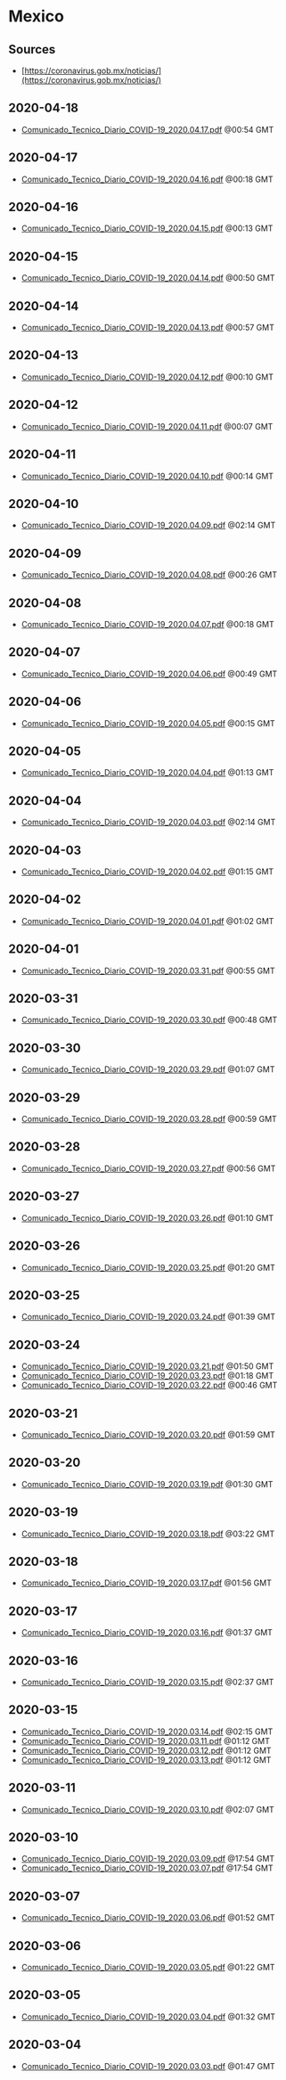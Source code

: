 # Mexico

## Sources

* [https://coronavirus.gob.mx/noticias/](https://coronavirus.gob.mx/noticias/)


## 2020-04-18

* [Comunicado\_Tecnico\_Diario\_COVID-19\_2020.04.17.pdf](285bb5580a3fdbbaf70da366a579251e18cb90bd/file.pdf) @00:54 GMT

## 2020-04-17

* [Comunicado\_Tecnico\_Diario\_COVID-19\_2020.04.16.pdf](8f0393e890e299d2719b28080db267e37ab2e067/file.pdf) @00:18 GMT

## 2020-04-16

* [Comunicado\_Tecnico\_Diario\_COVID-19\_2020.04.15.pdf](13d83779d8f7ad67b3c33303b61733ba71f3a54c/file.pdf) @00:13 GMT

## 2020-04-15

* [Comunicado\_Tecnico\_Diario\_COVID-19\_2020.04.14.pdf](19f34376c20ac031df90edbf364edcdefa1fb1b8/file.pdf) @00:50 GMT

## 2020-04-14

* [Comunicado\_Tecnico\_Diario\_COVID-19\_2020.04.13.pdf](29325efb0ff77f9262892a128269445d742c9bc7/file.pdf) @00:57 GMT

## 2020-04-13

* [Comunicado\_Tecnico\_Diario\_COVID-19\_2020.04.12.pdf](26de0e7979146fd7ee988f7902c243e4607ef5e7/file.pdf) @00:10 GMT

## 2020-04-12

* [Comunicado\_Tecnico\_Diario\_COVID-19\_2020.04.11.pdf](4c6a00bb3b5229ae2339e19cdd0ead129f7d2218/file.pdf) @00:07 GMT

## 2020-04-11

* [Comunicado\_Tecnico\_Diario\_COVID-19\_2020.04.10.pdf](83159b7eef2c8fe22bc42329e920304db3e8a652/file.pdf) @00:14 GMT

## 2020-04-10

* [Comunicado\_Tecnico\_Diario\_COVID-19\_2020.04.09.pdf](16a623fc07694c133f77eb2fdf09b2fa2d693b68/file.pdf) @02:14 GMT

## 2020-04-09

* [Comunicado\_Tecnico\_Diario\_COVID-19\_2020.04.08.pdf](3a584f7ab5dd6e9b1ab2926859a4cc670cf00470/file.pdf) @00:26 GMT

## 2020-04-08

* [Comunicado\_Tecnico\_Diario\_COVID-19\_2020.04.07.pdf](0052e707db884d665f986d6fc13a0762b1c9184f/file.pdf) @00:18 GMT

## 2020-04-07

* [Comunicado\_Tecnico\_Diario\_COVID-19\_2020.04.06.pdf](7d00b8b29ab486faa0074ebcd8b4516eeea92c43/file.pdf) @00:49 GMT

## 2020-04-06

* [Comunicado\_Tecnico\_Diario\_COVID-19\_2020.04.05.pdf](ccdabf98e99a367355f966bfa37c6ad1d7ee88cc/file.pdf) @00:15 GMT

## 2020-04-05

* [Comunicado\_Tecnico\_Diario\_COVID-19\_2020.04.04.pdf](247024654a706f7d0ee906f6d8bedb22abcc45c2/file.pdf) @01:13 GMT

## 2020-04-04

* [Comunicado\_Tecnico\_Diario\_COVID-19\_2020.04.03.pdf](10f4428e674756a2e5295f62045a0e6e08c8f9b8/file.pdf) @02:14 GMT

## 2020-04-03

* [Comunicado\_Tecnico\_Diario\_COVID-19\_2020.04.02.pdf](9f45ea829c75668fb490833feda55c43ce5a9cc5/file.pdf) @01:15 GMT

## 2020-04-02

* [Comunicado\_Tecnico\_Diario\_COVID-19\_2020.04.01.pdf](7dd568b2b5c78065bb817c8a0794737732b7f7dc/file.pdf) @01:02 GMT

## 2020-04-01

* [Comunicado\_Tecnico\_Diario\_COVID-19\_2020.03.31.pdf](f1da954a18897eb0af64697cf079015453176114/file.pdf) @00:55 GMT

## 2020-03-31

* [Comunicado\_Tecnico\_Diario\_COVID-19\_2020.03.30.pdf](a23b50f97e97ec0d143c567c73bc90025856db3f/file.pdf) @00:48 GMT

## 2020-03-30

* [Comunicado\_Tecnico\_Diario\_COVID-19\_2020.03.29.pdf](f561c0630afb874ac48466d283e4dd95c5da5891/file.pdf) @01:07 GMT

## 2020-03-29

* [Comunicado\_Tecnico\_Diario\_COVID-19\_2020.03.28.pdf](5e799d5905e101c1f12c133b225637cc60f7f414/file.pdf) @00:59 GMT

## 2020-03-28

* [Comunicado\_Tecnico\_Diario\_COVID-19\_2020.03.27.pdf](87d733b84b26da7dd5902d62e73387967731292c/file.pdf) @00:56 GMT

## 2020-03-27

* [Comunicado\_Tecnico\_Diario\_COVID-19\_2020.03.26.pdf](3461ebe672ed7f8224750f24bdcd85d98a1215af/file.pdf) @01:10 GMT

## 2020-03-26

* [Comunicado\_Tecnico\_Diario\_COVID-19\_2020.03.25.pdf](126319dc661dbc89738ddeec09e026ebba35ed91/file.pdf) @01:20 GMT

## 2020-03-25

* [Comunicado\_Tecnico\_Diario\_COVID-19\_2020.03.24.pdf](9f3e4e9c253f5905cb65a8b03080007df18c802c/file.pdf) @01:39 GMT

## 2020-03-24

* [Comunicado\_Tecnico\_Diario\_COVID-19\_2020.03.21.pdf](c7c36a4a14787a22f006d06e41d523ea168120bc/file.pdf) @01:50 GMT
* [Comunicado\_Tecnico\_Diario\_COVID-19\_2020.03.23.pdf](3784d3700b7af1c216cc200b2e9ba753037e68d2/file.pdf) @01:18 GMT
* [Comunicado\_Tecnico\_Diario\_COVID-19\_2020.03.22.pdf](78ef8ac1179d47eb533cfed9e4d6c0506b77dbbc/file.pdf) @00:46 GMT

## 2020-03-21

* [Comunicado\_Tecnico\_Diario\_COVID-19\_2020.03.20.pdf](1f6a7e27a2a63bca14993aa0822645c26eefb4e5/file.pdf) @01:59 GMT

## 2020-03-20

* [Comunicado\_Tecnico\_Diario\_COVID-19\_2020.03.19.pdf](a1743634331ea32f7f99adee1ed39cf0463f53d8/file.pdf) @01:30 GMT

## 2020-03-19

* [Comunicado\_Tecnico\_Diario\_COVID-19\_2020.03.18.pdf](365919b4d643190df7c9f12969fe3aae1e2b98cf/file.pdf) @03:22 GMT

## 2020-03-18

* [Comunicado\_Tecnico\_Diario\_COVID-19\_2020.03.17.pdf](2c9c4bcf2865b15d92ffa5fd2a8459c145108603/file.pdf) @01:56 GMT

## 2020-03-17

* [Comunicado\_Tecnico\_Diario\_COVID-19\_2020.03.16.pdf](e539bc81c1a14926b5e10e6d538d2e83f586e576/file.pdf) @01:37 GMT

## 2020-03-16

* [Comunicado\_Tecnico\_Diario\_COVID-19\_2020.03.15.pdf](6667c9171ebd661257e044b6d14a27056cd478e9/file.pdf) @02:37 GMT

## 2020-03-15

* [Comunicado\_Tecnico\_Diario\_COVID-19\_2020.03.14.pdf](ab41859cbc5b744c17b05f2785852e48bc1c8850/file.pdf) @02:15 GMT
* [Comunicado\_Tecnico\_Diario\_COVID-19\_2020.03.11.pdf](6c9b2cc3519aafdd0a14757c92ac42c06d354f47/file.pdf) @01:12 GMT
* [Comunicado\_Tecnico\_Diario\_COVID-19\_2020.03.12.pdf](c6848ab401d2600967812d5fe9d82bb7c936e123/file.pdf) @01:12 GMT
* [Comunicado\_Tecnico\_Diario\_COVID-19\_2020.03.13.pdf](88a61960da841bbd79be4ddea3f5b1dba9fa83f0/file.pdf) @01:12 GMT

## 2020-03-11

* [Comunicado\_Tecnico\_Diario\_COVID-19\_2020.03.10.pdf](324ca58a55e6192755e697252423ce5c5a9073bf/file.pdf) @02:07 GMT

## 2020-03-10

* [Comunicado\_Tecnico\_Diario\_COVID-19\_2020.03.09.pdf](4fc4c57d8805ee44391dbe308401351fed790849/file.pdf) @17:54 GMT
* [Comunicado\_Tecnico\_Diario\_COVID-19\_2020.03.07.pdf](9951610cffd8670b23ad85d40005c61ba98673da/file.pdf) @17:54 GMT

## 2020-03-07

* [Comunicado\_Tecnico\_Diario\_COVID-19\_2020.03.06.pdf](318de775ad9318a4fec5b73e97c4facff75c8b55/file.pdf) @01:52 GMT

## 2020-03-06

* [Comunicado\_Tecnico\_Diario\_COVID-19\_2020.03.05.pdf](407a0245b346a09db4ccd091b5549476fa4b5bc2/file.pdf) @01:22 GMT

## 2020-03-05

* [Comunicado\_Tecnico\_Diario\_COVID-19\_2020.03.04.pdf](f244d548ccba0f978192c0f237d5a0487ad9d802/file.pdf) @01:32 GMT

## 2020-03-04

* [Comunicado\_Tecnico\_Diario\_COVID-19\_2020.03.03.pdf](ab7c5d8cfb92521a910a3289f358c1770f1e3c70/file.pdf) @01:47 GMT
